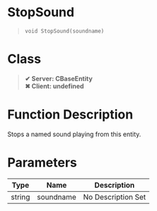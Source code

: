 # StopSound
> `void StopSound(soundname)`
# Class
> __✔ Server: CBaseEntity__  
> __✖ Client: undefined__  
# Function Description
Stops a named sound playing from this entity.
# Parameters
Type|Name|Description
--|--|--
string|soundname|No Description Set
